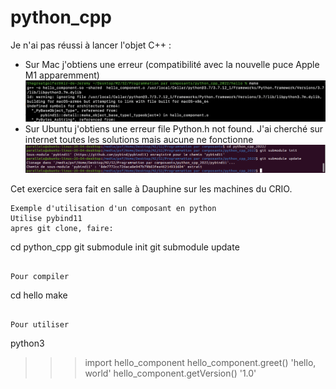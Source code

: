 # python_cpp
Je n'ai pas réussi à lancer l'objet C++ :
* Sur Mac j'obtiens une erreur (compatibilité avec la nouvelle puce Apple M1 apparemment)
![Image text](images/Erreur_Mac_puce_Apple_M1.png)
* Sur Ubuntu j'obtiens une erreur file Python.h not found. J'ai cherché sur internet toutes les solutions mais aucune ne fonctionne
![Image text](images/Erreur_header_Python_h_not_found_Ubuntu.png)

Cet exercice sera fait en salle à Dauphine sur les machines du CRIO.
```
Exemple d'utilisation d'un composant en python
Utilise pybind11
apres git clone, faire:
```
cd python_cpp
git submodule init
git submodule update
```

Pour compiler

```
cd hello
make
```

Pour utiliser
```
python3
>>> import hello_component
>>> hello_component.greet()
'hello, world'
>>> hello_component.getVersion()
'1.0'
>>> 
```
